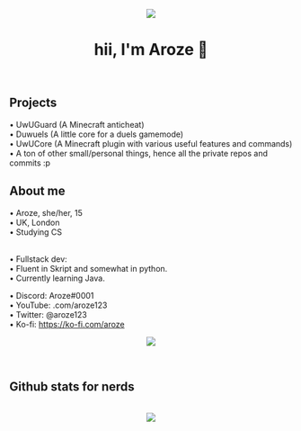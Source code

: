 <div align="center">

<img src="https://cdn.discordapp.com/emojis/774868681586114580.gif?v=1" /><br />
<h1>hii, I'm Aroze 👋</h1><br />

</div>

<h2>Projects</h2>
• UwUGuard (A Minecraft anticheat)<br />
• Duwuels (A little core for a duels gamemode)<br />
• UwUCore (A Minecraft plugin with various useful features and commands)<br />
• A ton of other small/personal things, hence all the private repos and commits :p

<h2>About me</h2>
• Aroze, she/her, 15<br />
• UK, London<br />
• Studying CS<br /><br />

• Fullstack dev:<br />
• Fluent in Skript and somewhat in python.<br />
• Currently learning Java.<br />

• Discord: Aroze#0001<br />
• YouTube: .com/aroze123<br />
• Twitter: @aroze123<br />
• Ko-fi: https://ko-fi.com/aroze<br />

<p align="center"><a href="https://discord.com/users/273524398483308549"><img align="center" src="https://lanyard-profile-readme.vercel.app/api/273524398483308549?bg=302c33"></a></p>

<br />

<h2>Github stats for nerds</h2>
<p align = center>
  <br />
  <img src = "https://github-readme-streak-stats.herokuapp.com/?user=uwuaroze&theme=dracula">
</p>
